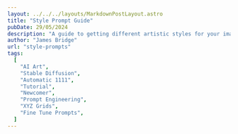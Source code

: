 ```yaml
---
layout: ../../../layouts/MarkdownPostLayout.astro
title: "Style Prompt Guide"
pubDate: 29/05/2024
description: "A guide to getting different artistic styles for your images."
author: "James Bridge"
url: "style-prompts"
tags:
  [
    "AI Art",
    "Stable Diffusion",
    "Automatic 1111",
    "Tutorial",
    "Newcomer",
    "Prompt Engineering",
    "XYZ Grids",
    "Fine Tune Prompts",
  ]
---
```

